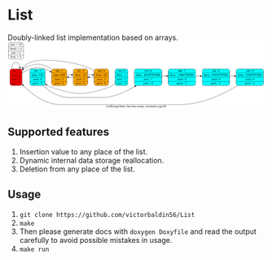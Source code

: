 # List
Doubly-linked list implementation based on arrays.
![image](dump.png)

## Supported features
1. Insertion value to any place of the list.
2. Dynamic internal data storage reallocation.
3. Deletion from any place of the list.

## Usage
1. `git clone https://github.com/victorbaldin56/List`
2. `make`
3. Then please generate docs with `doxygen Doxyfile` and read the output
carefully to avoid possible mistakes in usage.
4. `make run`
